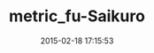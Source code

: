 ---
layout: post
title:  "metric_fu-Saikuro"
repo:   "metricfu/Saikuro"
date:   2015-02-18 17:15:53
gemurl: https://github.com/metricfu/Saikuro
---